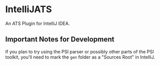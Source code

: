 IntelliJATS
===========

An ATS Plugin for IntelliJ IDEA.

## Important Notes for Development
If you plan to try using the PSI parser or possibly other parts of the PSI toolkit, you'll need to mark the `gen` folder as a "Sources Root" in IntelliJ.
